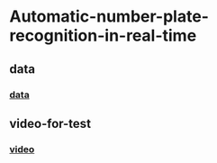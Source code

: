 # Automatic-number-plate-recognition-in-real-time

## data
### [data](https://www.youtube.com/redirect?event=video_description&redir_token=QUFFLUhqbTE0Sm5ZY0hsWHJULUIzZ3d6TGNuQlphdFJyZ3xBQ3Jtc0tsMWlnR3hEVG1MX0ZiX3F0UXF1Nlp0Mm96N3hqV0ZlNlpFd1g1ZTZuVHVUNUU2aGxtQnVSaFU4eG5XQmVWalBXeWJ4cnpJbTI2YzhyeURoTEpMZUpvejBpV2hibklfek9fU3FmcE90Q0tUd2M3Q0Nhdw&q=https%3A%2F%2Funiverse.roboflow.com%2Froboflow-universe-projects%2Flicense-plate-recognition-rxg4e%2Fdataset%2F4&v=SAm5bYjeu_k)

## video-for-test
### [video](https://drive.google.com/file/d/1YmHTElM6rh5uBpvaoUYpYTHK2odJkoM6/view)
